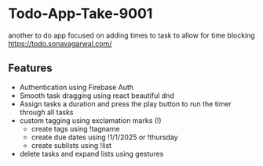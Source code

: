 # Todo-App-Take-9001
another to do app focused on adding times to task to allow for time blocking
https://todo.sonavagarwal.com/

## Features
* Authentication using Firebase Auth
* Smooth task dragging using react beautiful dnd
* Assign tasks a duration and press the play button to run the timer through all tasks
* custom tagging using exclamation marks (!)
  * create tags using !tagname
  * create due dates using !1/1/2025 or !thursday
  * create sublists using !list
* delete tasks and expand lists using gestures
